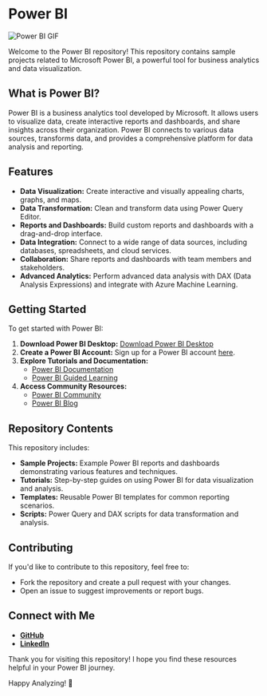 # Power BI
![Power BI GIF](https://ravelinsights.com/wp-content/uploads/2020/10/diveintothedetails2.gif)


Welcome to the Power BI repository! This repository contains sample projects related to Microsoft Power BI, a powerful tool for business analytics and data visualization.

## What is Power BI?

Power BI is a business analytics tool developed by Microsoft. It allows users to visualize data, create interactive reports and dashboards, and share insights across their organization. Power BI connects to various data sources, transforms data, and provides a comprehensive platform for data analysis and reporting.

## Features

- **Data Visualization:** Create interactive and visually appealing charts, graphs, and maps.
- **Data Transformation:** Clean and transform data using Power Query Editor.
- **Reports and Dashboards:** Build custom reports and dashboards with a drag-and-drop interface.
- **Data Integration:** Connect to a wide range of data sources, including databases, spreadsheets, and cloud services.
- **Collaboration:** Share reports and dashboards with team members and stakeholders.
- **Advanced Analytics:** Perform advanced data analysis with DAX (Data Analysis Expressions) and integrate with Azure Machine Learning.

## Getting Started

To get started with Power BI:

1. **Download Power BI Desktop:** [Download Power BI Desktop](https://powerbi.microsoft.com/desktop/)
2. **Create a Power BI Account:** Sign up for a Power BI account [here](https://powerbi.microsoft.com/).
3. **Explore Tutorials and Documentation:**
   - [Power BI Documentation](https://docs.microsoft.com/en-us/power-bi/)
   - [Power BI Guided Learning](https://docs.microsoft.com/en-us/power-bi/guided-learning/)
4. **Access Community Resources:**
   - [Power BI Community](https://community.powerbi.com/)
   - [Power BI Blog](https://powerbi.microsoft.com/blog/)

## Repository Contents

This repository includes:
- **Sample Projects:** Example Power BI reports and dashboards demonstrating various features and techniques.
- **Tutorials:** Step-by-step guides on using Power BI for data visualization and analysis.
- **Templates:** Reusable Power BI templates for common reporting scenarios.
- **Scripts:** Power Query and DAX scripts for data transformation and analysis.

## Contributing

If you'd like to contribute to this repository, feel free to:
- Fork the repository and create a pull request with your changes.
- Open an issue to suggest improvements or report bugs.

## Connect with Me

- **[GitHub](https://github.com/huseyincenik)** 
- **[LinkedIn](https://www.linkedin.com/in/huseyincenik)** 

Thank you for visiting this repository! I hope you find these resources helpful in your Power BI journey.

Happy Analyzing! 🚀
